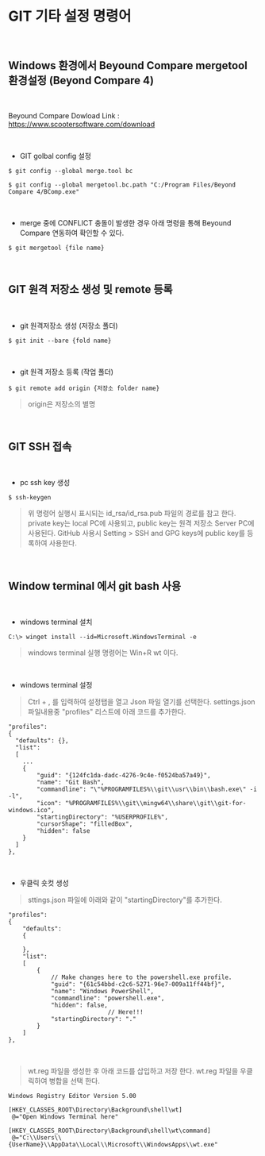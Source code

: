 # GIT 기타 설정 명령어
</br>

## Windows 환경에서 Beyound Compare mergetool 환경설정 (Beyond Compare 4)
</br>

Beyound Compare Dowload Link : <https://www.scootersoftware.com/download>
  
</br>

* GIT golbal config 설정
```
$ git config --global merge.tool bc

$ git config --global mergetool.bc.path "C:/Program Files/Beyond Compare 4/BComp.exe"
```
</br>

* merge 중에 CONFLICT 충돌이 발생한 경우 아래 명령을 통해 Beyound Compare 연동하여 확인할 수 있다.
```
$ git mergetool {file name}
```
</br>

## GIT 원격 저장소 생성 및 remote 등록
</br>

* git 원격저장소 생성 (저장소 폴더)
 ```
$ git init --bare {fold name}
 ```
</br>

* git 원격 저장소 등록 (작업 폴더)
```
$ git remote add origin {저장소 folder name}
```
> origin은 저장소의 별명
</br>

## GIT SSH 접속
</br>

* pc ssh key 생성
```
$ ssh-keygen
```
> 위 명령어 실행시 표시되는 id_rsa/id_rsa.pub 파일의 경로를 참고 한다.   
> private key는 local PC에 사용되고, public key는 원격 저장소 Server PC에 사용된다.
> GitHub 사용시 Setting > SSH and GPG keys에 public key를 등록하여 사용한다.
</br>

## Window terminal 에서 git bash 사용
</br>

* windows terminal 설치
```
C:\> winget install --id=Microsoft.WindowsTerminal -e
```
> windows terminal 실행 명령어는 Win+R wt 이다.
</br>

* windows terminal 설정
> Ctrl + , 를 입력하여 설정탭을 열고 Json 파일 열기를 선택한다.
> settings.json 파일내용중 "profiles" 리스트에 아래 코드를 추가한다.
```
"profiles":
{
  "defaults": {},
  "list":
  [
    ...
    {
        "guid": "{124fc1da-dadc-4276-9c4e-f0524ba57a49}",
        "name": "Git Bash",
        "commandline": "\"%PROGRAMFILES%\\git\\usr\\bin\\bash.exe\" -i -l",
        "icon": "%PROGRAMFILES%\\git\\mingw64\\share\\git\\git-for-windows.ico",
        "startingDirectory": "%USERPROFILE%",
        "cursorShape": "filledBox",
        "hidden": false
    }
  ]
},
```
</br>

* 우클릭 숏컷 생성
> sttings.json 파일에 아래와 같이 "startingDirectory"를 추가한다.
```
"profiles":
{
    "defaults":
    {

    },
    "list":
    [
        {
            // Make changes here to the powershell.exe profile.
            "guid": "{61c54bbd-c2c6-5271-96e7-009a11ff44bf}",
            "name": "Windows PowerShell",
            "commandline": "powershell.exe",
            "hidden": false,
                            // Here!!!
            "startingDirectory": "."
        }
    ]
},
```
</br>

> wt.reg 파일을 생성한 후 아래 코드를 삽입하고 저장 한다.
> wt.reg 파일을 우클릭하여 병합을 선택 한다.
```
Windows Registry Editor Version 5.00

[HKEY_CLASSES_ROOT\Directory\Background\shell\wt]
 @="Open Windows Terminal here"

[HKEY_CLASSES_ROOT\Directory\Background\shell\wt\command]
 @="C:\\Users\\{UserName}\\AppData\\Local\\Microsoft\\WindowsApps\\wt.exe"
```
</br>
